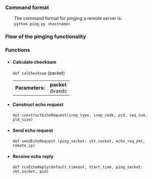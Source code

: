 ### Command format

&emsp;&emsp;The command format for pinging a remote server is:\
&emsp;&emsp;`python ping.py <hostname>`

### Flow of the pinging functionality

### Functions

- #### Calculate checksum

  `def calChecksum`
  (packet)
  <table>
  <tr>
  <td><strong>Parameters:</strong></td>
  <td>
    <strong>packet</strong><br>
    dvasdc
  </td>
  </tr>
  </table>

- #### Construct echo request

  `def constructEchoRequest(icmp_type, icmp_code, pid, seq_num, pld_size)`

- #### Send echo request

  `def sendEchoRequest (ping_socket: skt.socket, echo_req_pkt, remote_ip)`

- #### Receive echo reply
  `def rcvEchoReply(default_timeout, start_time, ping_socket: skt.socket, pid)`
